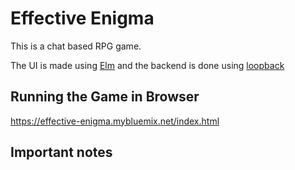 # Effective Enigma

This is a chat based RPG game.


The UI is made using [Elm](http://elm-lang.org/) and the backend is done using [loopback](http://loopback.io/)

## Running the Game in Browser

https://effective-enigma.mybluemix.net/index.html

## Important notes

